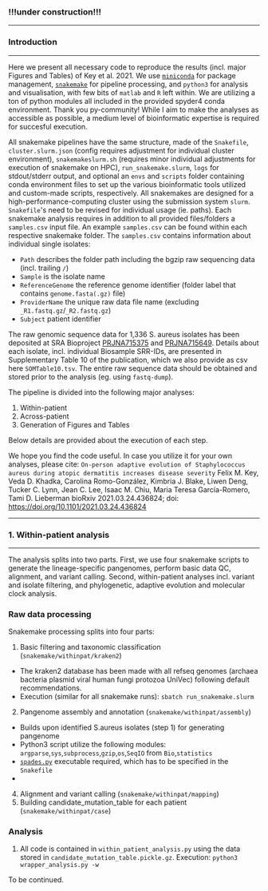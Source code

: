 
<h3>!!!under construction!!!</h3>  

---

<h3>Introduction</h3>  

---  

Here we present all necessary code to reproduce the results (incl. major Figures and Tables) of Key et al. 2021. We use [`miniconda`](https://conda.io/en/latest/miniconda.html) for package management, [`snakemake`](https://snakemake.readthedocs.io/en/stable/) for pipeline processing, and `python3` for analysis and visualisation, with few bits of `matlab` and `R` left within. We are utilizing a ton of python modules all included in the provided spyder4 conda environment. Thank you py-community! While I aim to make the analyses as accessible as possible, a medium level of bioinformatic expertise is required for succesful execution.

All snakemake pipelines have the same structure, made of the `Snakefile`, `cluster.slurm.json` (config requires adjustment for individual cluster environment), `snakemakeslurm.sh` (requires minor individual adjustments for execution of snakemake on HPC), `run_snakemake.slurm`, `logs` for stdout/stderr output, and optional an `envs` and `scripts` folder containing conda environment files to set up the various bioinformatic tools utilized and custom-made scripts, respectively. All snakemakes are designed for a high-performance-computing cluster using the submission system `slurm`. `Snakefile`'s need to be revised for individual usage (ie. paths). Each snakemake analysis requires in addition to all provided files/folders a `samples.csv` input file. An example `samples.csv` can be found within each respective snakemake folder. The `samples.csv` contains information about individual single isolates: 
- `Path` describes the folder path including the bgzip raw sequencing data (incl. trailing `/`)
- `Sample` is the isolate name
- `ReferenceGenome` the reference genome identifier (folder label that contains `genome.fasta(.gz)` file)
- `ProviderName` the unique raw data file name (excluding `_R1.fastq.gz`/`_R2.fastq.gz`)
- `Subject` patient identifier

The raw genomic sequence data for 1,336 S. aureus isolates has been deposited at SRA Bioproject [PRJNA715375](https://www.ncbi.nlm.nih.gov/bioproject/PRJNA715375/) and [PRJNA715649](https://www.ncbi.nlm.nih.gov/bioproject/PRJNA715649/). Details about each isolate, incl. individual Biosample SRR-IDs, are presented in Supplementary Table 10 of the publication, which we also provide as csv here `SOMTable10.tsv`. The entire raw sequence data should be obtained and stored prior to the analysis (eg.  using `fastq-dump`).

The pipeline is divided into the following major analyses:
1. Within-patient
2. Across-patient
3. Generation of Figures and Tables

Below details are provided about the execution of each step.

We hope you find the code useful. In case you utilize it for your own analyses, please cite: `On-person adaptive evolution of Staphylococcus aureus during atopic dermatitis increases disease severity`
Felix M. Key, Veda D. Khadka, Carolina Romo-González, Kimbria J. Blake, Liwen Deng, Tucker C. Lynn, Jean C. Lee, Isaac M. Chiu, Maria Teresa García-Romero, Tami D. Lieberman
bioRxiv 2021.03.24.436824; doi: https://doi.org/10.1101/2021.03.24.436824

---

<h3>1. Within-patient analysis</h3>  

---

The analysis splits into two parts. First, we use four snakemake scripts to generate the lineage-specific pangenomes, perform basic data QC, alignment, and variant calling. Second, within-patient analyses incl. variant and isolate filtering, and phylogenetic, adaptive evolution and molecular clock analysis.

<h3>Raw data processing</h3>  

Snakemake processing splits into four parts:
1. Basic filtering and taxonomic classification (`snakemake/withinpat/kraken2`) 
 - The kraken2 database has been made with all refseq genomes (archaea bacteria plasmid viral human fungi protozoa UniVec) following default recommendations.
 - Execution (similar for all snakemake runs):
`sbatch run_snakemake.slurm`
2. Pangenome assembly and annotation (`snakemake/withinpat/assembly`)
 - Builds upon identified S.aureus isolates (step 1) for generating pangenome
 - Python3 script utilize the following modules: `argparse`,`sys`,`subprocess`,`gzip`,`os`,`SeqIO` from `Bio`,`statistics`
 - [`spades.py`](https://github.com/ablab/spades) executable required, which has to be specified in the `Snakefile`
 - 
4. Alignment and variant calling (`snakemake/withinpat/mapping`)
5. Building candidate_mutation_table for each patient (`snakemake/withinpat/case`)

<h3>Analysis</h3>  

1. All code is contained in `within_patient_analysis.py` using the data stored in `candidate_mutation_table.pickle.gz`. Execution:
`python3 wrapper_analysis.py -w`



To be continued.



